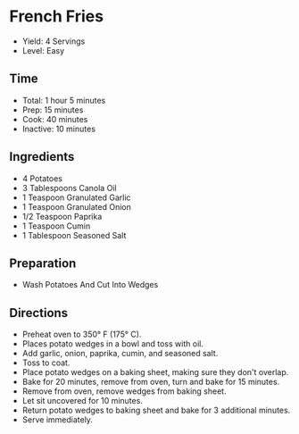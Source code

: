 # French Fries

* Yield: 4 Servings
* Level: Easy

## Time

* Total: 1 hour 5 minutes
* Prep: 15 minutes
* Cook: 40 minutes
* Inactive: 10 minutes

## Ingredients

* 4 Potatoes
* 3 Tablespoons Canola Oil
* 1 Teaspoon Granulated Garlic
* 1 Teaspoon Granulated Onion
* 1/2 Teaspoon Paprika
* 1 Teaspoon Cumin
* 1 Tablespoon Seasoned Salt

## Preparation

* Wash Potatoes And Cut Into Wedges

## Directions

* Preheat oven to 350&deg; F (175&deg; C).
* Places potato wedges in a bowl and toss with oil.
* Add garlic, onion, paprika, cumin, and seasoned salt.
* Toss to coat.
* Place potato wedges on a baking sheet, making sure they don't overlap.
* Bake for 20 minutes, remove from oven, turn and bake for 15 minutes.
* Remove from oven, remove wedges from baking sheet.
* Let sit uncovered for 10 minutes.
* Return potato wedges to baking sheet and bake for 3 additional minutes.
* Serve immediately.
